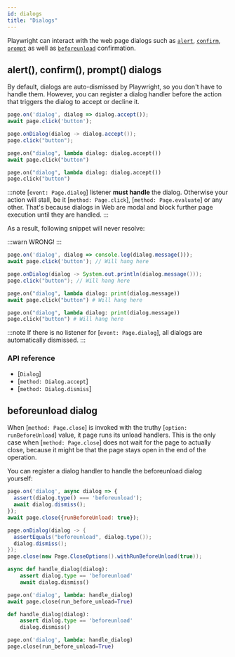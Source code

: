 ```yaml
---
id: dialogs
title: "Dialogs"
---
```


Playwright can interact with the web page dialogs such as [`alert`](https://developer.mozilla.org/en-US/docs/Web/API/Window/alert), [`confirm`](https://developer.mozilla.org/en-US/docs/Web/API/Window/confirm), [`prompt`](https://developer.mozilla.org/en-US/docs/Web/API/Window/prompt) as well as [`beforeunload`](https://developer.mozilla.org/en-US/docs/Web/API/Window/beforeunload_event) confirmation.

<!-- TOC -->

## alert(), confirm(), prompt() dialogs

By default, dialogs are auto-dismissed by Playwright, so you don't have to handle them. However, you can register a dialog handler before the action that triggers the dialog to accept or decline it.

```js
page.on('dialog', dialog => dialog.accept());
await page.click('button');
```

```java
page.onDialog(dialog -> dialog.accept());
page.click("button");
```

```python async
page.on("dialog", lambda dialog: dialog.accept())
await page.click("button")
```

```python sync
page.on("dialog", lambda dialog: dialog.accept())
page.click("button")
```

:::note
[`event: Page.dialog`] listener **must handle** the dialog. Otherwise your action will stall, be it [`method: Page.click`], [`method: Page.evaluate`] or any other. That's because dialogs in Web are modal and block further page execution until they are handled.
:::

As a result, following snippet will never resolve:

:::warn
WRONG!
:::

```js
page.on('dialog', dialog => console.log(dialog.message()));
await page.click('button'); // Will hang here
```

```java
page.onDialog(dialog -> System.out.println(dialog.message()));
page.click("button"); // Will hang here
```

```python async
page.on("dialog", lambda dialog: print(dialog.message))
await page.click("button") # Will hang here
```

```python sync
page.on("dialog", lambda dialog: print(dialog.message))
page.click("button") # Will hang here
```

:::note
If there is no listener for [`event: Page.dialog`], all dialogs are automatically dismissed.
:::

### API reference

- [`Dialog`]
- [`method: Dialog.accept`]
- [`method: Dialog.dismiss`]

## beforeunload dialog

When [`method: Page.close`] is invoked with the truthy [`option: runBeforeUnload`] value, it page runs its unload handlers. This is the only case when [`method: Page.close`] does not wait for the page to actually close, because it might be that the page stays open in the end of the operation.

You can register a dialog handler to handle the beforeunload dialog yourself:

```js
page.on('dialog', async dialog => {
  assert(dialog.type() === 'beforeunload');
  await dialog.dismiss();
});
await page.close({runBeforeUnload: true});
```

```java
page.onDialog(dialog -> {
  assertEquals("beforeunload", dialog.type());
  dialog.dismiss();
});
page.close(new Page.CloseOptions().withRunBeforeUnload(true));
```

```python async
async def handle_dialog(dialog):
    assert dialog.type == 'beforeunload'
    await dialog.dismiss()

page.on('dialog', lambda: handle_dialog)
await page.close(run_before_unload=True)
```

```python sync
def handle_dialog(dialog):
    assert dialog.type == 'beforeunload'
    dialog.dismiss()

page.on('dialog', lambda: handle_dialog)
page.close(run_before_unload=True)
```
